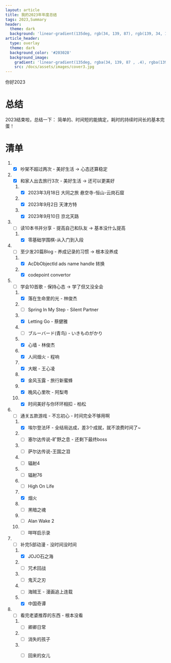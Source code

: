 ```yaml
---
layout: article
title: 我的2023年年度总结
tags: 2023,Summary
header:
  theme: dark
  background: 'linear-gradient(135deg, rgb(34, 139, 87), rgb(139, 34, 139))'
article_header:
  type: overlay
  theme: dark
  background_color: '#203028'
  background_image:
    gradient: 'linear-gradient(135deg, rgba(34, 139, 87 , .4), rgba(139, 34, 139, .4))'
    src: /docs/assets/images/cover3.jpg
---
```

你好2023
<!--more-->
# 总结

2023结束啦，总结一下：
简单的、时间短的能搞定，耗时的持续时间长的基本完蛋！

# 清单

1. - [x] 吵架不超过两次 - 美好生活 -> 心态还算稳定
2. - [x] 和家人出去旅行3次 - 美好生活 -> 还可以更美好
   1. - [x] 2023年3月18日 大同之旅 悬空寺-恒山-云岗石窟
   2. - [x] 2023年9月2日 天津方特
   3. - [x] 2023年9月10日 京北天路
3. - [ ] 读10本书并分享 - 提高自己和队友 -> 基本没什么提高
   1. - [x] 零基础学围棋-从入门到入段
4. - [ ] 至少发20篇Blog - 养成记录的习惯 -> 根本没养成
   1. - [x] AcDbObjectId ads name handle 转换
   2. - [x] codepoint convertor
5. - [ ] 学会10首歌 - 保持心态 -> 学了但又没全会
   1. - [x] 落在生命里的光 - 林俊杰
   2. - [ ] Spring In My Step - Silent Partner
   3. - [x] Letting Go - 蔡健雅
   4. - [ ] ブルーバード(青鸟) - いきものがかり
   5. - [x] 心墙 - 林俊杰
   6. - [x] 人间烟火 - 程响
   7. - [x] 大眠 - 王心凌
   8. - [x] 金风玉露 - 旅行新蜜蜂
   9.  - [x] 晚风心里吹 - 阿梨粤
   10. - [x] 时间美好与你环环相扣 - 柏松
6. - [ ] 通关五款游戏 - 不忘初心 - 时间完全不够用啊
   1. - [x] 埃尔登法环 - 全结局达成，差3个成就，就不浪费时间了~
   2. - [ ] 塞尔达传说-旷野之息 - 还剩下最终boss
   3. - [ ] 萨尔达传说-王国之泪
   4. - [ ] 辐射4
   5. - [ ] 辐射76
   6. - [ ] High On Life
   7. - [x] 烟火
   8. - [ ] 黑暗之魂
   9. - [ ] Alan Wake 2
   10. - [ ] 咩咩启示录
7. - [ ] 补完5部动漫 - 没时间没时间
   1. - [x] JOJO石之海
   2. - [ ] 咒术回战
   3. - [ ] 鬼灭之刃
   4. - [ ] 海贼王 - 漫画追上连载
   5. - [x] 中国奇谭
8. - [ ] 看完老婆推荐的东西 - 根本没看
   1. - [ ] 卿卿日常
   2. - [ ] 消失的孩子
   3. - [ ] 回来的女儿

